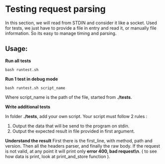 # Testing request parsing

In this section, we will read from STDIN and consider it like a socket.
Used for tests, we just have to provide a file in entry and read it, or
manually file information.
	So its easy to manage timing and parsing.

## Usage:
__Run all tests__
```
bash runtest.sh
```
__Run 1 test in debug mode__

```
bash runtest.sh script_name
```
Where script_name is the path of the file, started from **./tests**.

__Write additional tests__

In folder **./tests**, add your own script.
Your script must follow 2 rules :
1. Output the data that will be send to the program on stdin.
2. Output the expected result in file provided in first argument.

__Understand the result__
First there is the first_line, with method, path and version.
Then all the headers parser, and finally the raw body.
If the request is not valid, at any point it will print only **error 400, bad request\n**.
( to see how data is print, look at print_and_store function ).